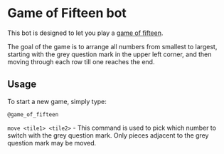 # Game of Fifteen bot

This bot is designed to let you play a [game of fifteen](https://en.wikipedia.org/wiki/15_puzzle).

The goal of the game is to arrange all numbers from smallest to largest,
starting with the grey question mark in the upper left corner, and then
moving through each row till one reaches the end.

## Usage

To start a new game, simply type:

```
@game_of_fifteen
```

`move <tile1> <tile2>` - This command is used to pick which number to
    switch with the grey question mark. Only pieces adjacent to the
    grey question mark may be moved.
